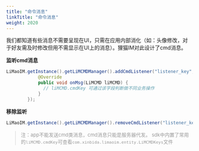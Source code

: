 ```yaml
---
title: "命令消息"
linkTitle: "命令消息"
weight: 2020 
---
```


我们都知道有些消息不需要呈现在UI，只需在应用内部消化（如：头像修改，对于好友需及时修改但用不需显示在UI上的消息）。狸猫IM对此设计了cmd消息。

**监听cmd消息**

```java
LiMaoIM.getInstance().getLiMCMDManager().addCmdListener("listener_key", new ICMDListener() {
            @Override
            public void onMsg(LiMCMD liMCMD) {
              // liMCMD.cmdKey 可通过该字段判断做不同业务操作
            }
        });
```

**移除监听**
```java
LiMaoIM.getInstance().getLiMCMDManager().removeCmdListener("listener_key");
```

><font size=2 color='#999'>注：app不能发送cmd类消息，cmd消息只能是服务器代发。
sdk中内置了常用的`liMCMD.cmdKey`可查看`com.xinbida.limaoim.entity.LiMCMDKeys`文件</font>